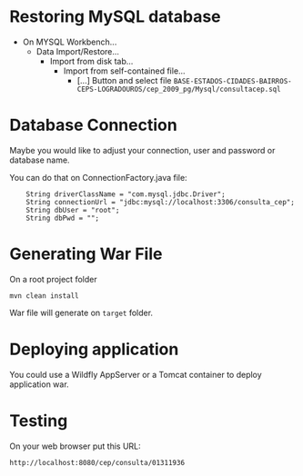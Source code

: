 # Restoring MySQL database

* On MYSQL Workbench...
    * Data Import/Restore...
        * Import from disk tab...
            * Import from self-contained file...
                * [...] Button and select file ```BASE-ESTADOS-CIDADES-BAIRROS-CEPS-LOGRADOUROS/cep_2009_pg/Mysql/consultacep.sql```

# Database Connection

Maybe you would like to adjust your connection, user and password or database name.

You can do that on ConnectionFactory.java file:

```
	String driverClassName = "com.mysql.jdbc.Driver";
	String connectionUrl = "jdbc:mysql://localhost:3306/consulta_cep";
	String dbUser = "root";
	String dbPwd = "";
```

# Generating War File

On a root project folder
```
mvn clean install
```
War file will generate on ```target``` folder.

# Deploying application

You could use a Wildfly AppServer or a Tomcat container to deploy application war.

# Testing

On your web browser put this URL:

```http://localhost:8080/cep/consulta/01311936```
